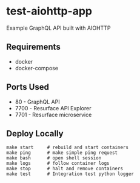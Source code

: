 # test-aiohttp-app
Example GraphQL API built with AIOHTTP

## Requirements

* docker
* docker-compose

## Ports Used


* 80 - GraphQL API
* 7700 - Resurface API Explorer
* 7701 - Resurface microservice

## Deploy Locally

```
make start     # rebuild and start containers
make ping      # make simple ping request
make bash      # open shell session
make logs      # follow container logs
make stop      # halt and remove containers
make test      # Integration test python logger
```
